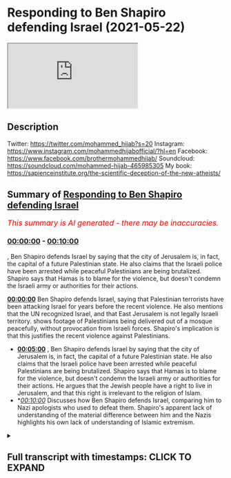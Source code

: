 # Responding to Ben Shapiro defending Israel (2021-05-22)

<iframe loading='lazy' src='https://www.youtube.com/embed/swuU7XzKf8o'></iframe>

## Description

Twitter: https://twitter.com/mohammed_hijab?s=20
Instagram: https://www.instagram.com/mohammedhijabofficial/?hl=en
Facebook: https://www.facebook.com/brothermohammedhijab/
Soundcloud: https://soundcloud.com/mohammed-hijab-465985305
My book: https://sapienceinstitute.org/the-scientific-deception-of-the-new-atheists/

## Summary of [Responding to Ben Shapiro defending Israel](https://www.youtube.com/watch?v=swuU7XzKf8o)


*<span style="color:red; font-size:125%">This summary is AI generated - there may be inaccuracies</span>. [](/)*

### [00:00:00](https://www.youtube.com/watch?v=swuU7XzKf8o&t=0) - [00:10:00](https://www.youtube.com/watch?v=swuU7XzKf8o&t=600)

, Ben Shapiro defends Israel by saying that the city of Jerusalem is, in fact, the capital of a future Palestinian state. He also claims that the Israeli police have been arrested while peaceful Palestinians are being brutalized. Shapiro says that Hamas is to blame for the violence, but doesn't condemn the Israeli army or authorities for their actions.

**[00:00:00](https://www.youtube.com/watch?v=swuU7XzKf8o&t=0)** Ben Shapiro defends Israel, saying that Palestinian terrorists have been attacking Israel for years before the recent violence. He also mentions that the UN recognized Israel, and that East Jerusalem is not legally Israeli territory.  shows footage of Palestinians being delivered out of a mosque peacefully, without provocation from Israeli forces. Shapiro's implication is that this justifies the recent violence against Palestinians.
* **[00:05:00](https://www.youtube.com/watch?v=swuU7XzKf8o&t=300)** , Ben Shapiro defends Israel by saying that the city of Jerusalem is, in fact, the capital of a future Palestinian state. He also claims that the Israeli police have been arrested while peaceful Palestinians are being brutalized. Shapiro says that Hamas is to blame for the violence, but doesn't condemn the Israeli army or authorities for their actions. He argues that the Jewish people have a right to live in Jerusalem, and that this right is irrelevant to the religion of Islam.
* **[00:10:00](https://www.youtube.com/watch?v=swuU7XzKf8o&t=600)* Discusses how Ben Shapiro defends Israel, comparing him to Nazi apologists who used to defeat them. Shapiro's apparent lack of understanding of the material difference between him and the Nazis highlights his own lack of understanding of Islamic extremism.

<details><summary><h2>Full transcript with timestamps: CLICK TO EXPAND</h2></summary>

[0:00:02](https://youtu.be/swuU7XzKf8o?t=2) today i'm going to be doing a response  
[0:00:04](https://youtu.be/swuU7XzKf8o?t=4) to a duplicious man  
[0:00:07](https://youtu.be/swuU7XzKf8o?t=7) a man who twists and skews  
[0:00:10](https://youtu.be/swuU7XzKf8o?t=10) the facts in order to suit his own  
[0:00:14](https://youtu.be/swuU7XzKf8o?t=14) zionistic agenda a man  
[0:00:17](https://youtu.be/swuU7XzKf8o?t=17) who's too cowardly and spineless to move  
[0:00:20](https://youtu.be/swuU7XzKf8o?t=20) forward  
[0:00:20](https://youtu.be/swuU7XzKf8o?t=20) and debate somebody on equal footing  
[0:00:23](https://youtu.be/swuU7XzKf8o?t=23) with him  
[0:00:25](https://youtu.be/swuU7XzKf8o?t=25) and who just like his army that he  
[0:00:27](https://youtu.be/swuU7XzKf8o?t=27) supports the zionist israeli army  
[0:00:30](https://youtu.be/swuU7XzKf8o?t=30) only likes to pick on kids and college  
[0:00:33](https://youtu.be/swuU7XzKf8o?t=33) students  
[0:00:35](https://youtu.be/swuU7XzKf8o?t=35) it's none other than the little man the  
[0:00:37](https://youtu.be/swuU7XzKf8o?t=37) puny man  
[0:00:40](https://youtu.be/swuU7XzKf8o?t=40) ben shapiro let's take a look at what  
[0:00:42](https://youtu.be/swuU7XzKf8o?t=42) this  
[0:00:43](https://youtu.be/swuU7XzKf8o?t=43) man says and come back  
[0:00:47](https://youtu.be/swuU7XzKf8o?t=47) and respond to it you've been watching  
[0:00:49](https://youtu.be/swuU7XzKf8o?t=49) the media today i'm sure  
[0:00:51](https://youtu.be/swuU7XzKf8o?t=51) and you have seen that there is violence  
[0:00:52](https://youtu.be/swuU7XzKf8o?t=52) in jerusalem now the way the media  
[0:00:54](https://youtu.be/swuU7XzKf8o?t=54) covered this sort of stuff is they  
[0:00:55](https://youtu.be/swuU7XzKf8o?t=55) always suggest  
[0:00:55](https://youtu.be/swuU7XzKf8o?t=55) that it's a cycle of violence both sides  
[0:00:57](https://youtu.be/swuU7XzKf8o?t=57) are to blame this is because the media  
[0:00:59](https://youtu.be/swuU7XzKf8o?t=59) are ignorant and stupid and have no  
[0:01:00](https://youtu.be/swuU7XzKf8o?t=60) expectations of humane and decent  
[0:01:02](https://youtu.be/swuU7XzKf8o?t=62) behavior  
[0:01:03](https://youtu.be/swuU7XzKf8o?t=63) by radicals in the palestinian community  
[0:01:06](https://youtu.be/swuU7XzKf8o?t=66) now the vast majority of palestinians  
[0:01:07](https://youtu.be/swuU7XzKf8o?t=67) are not people presumably who want to  
[0:01:09](https://youtu.be/swuU7XzKf8o?t=69) engage in violence and terrorism  
[0:01:10](https://youtu.be/swuU7XzKf8o?t=70) but there are a lot of people in that  
[0:01:12](https://youtu.be/swuU7XzKf8o?t=72) community who do in fact want to engage  
[0:01:13](https://youtu.be/swuU7XzKf8o?t=73) in violence and terrorism and those  
[0:01:14](https://youtu.be/swuU7XzKf8o?t=74) people  
[0:01:15](https://youtu.be/swuU7XzKf8o?t=75) tend to occupy the highest rungs of  
[0:01:17](https://youtu.be/swuU7XzKf8o?t=77) palestinian governmental structures  
[0:01:18](https://youtu.be/swuU7XzKf8o?t=78) hamas  
[0:01:19](https://youtu.be/swuU7XzKf8o?t=79) runs at the gaza strip it is an open  
[0:01:21](https://youtu.be/swuU7XzKf8o?t=81) terrorist group islamic jihad  
[0:01:23](https://youtu.be/swuU7XzKf8o?t=83) and fatah are the other groups that run  
[0:01:26](https://youtu.be/swuU7XzKf8o?t=86) judea and samaria the so-called west  
[0:01:27](https://youtu.be/swuU7XzKf8o?t=87) bank  
[0:01:28](https://youtu.be/swuU7XzKf8o?t=88) hey those groups are terrorist groups  
[0:01:30](https://youtu.be/swuU7XzKf8o?t=90) they've been terrorist groups for a very  
[0:01:31](https://youtu.be/swuU7XzKf8o?t=91) long time  
[0:01:32](https://youtu.be/swuU7XzKf8o?t=92) now the pretext for all of this is the  
[0:01:33](https://youtu.be/swuU7XzKf8o?t=93) eviction of some palestinian families  
[0:01:35](https://youtu.be/swuU7XzKf8o?t=95) from  
[0:01:36](https://youtu.be/swuU7XzKf8o?t=96) sheikh jarrah from homes in sheikh  
[0:01:37](https://youtu.be/swuU7XzKf8o?t=97) gerard  
[0:01:39](https://youtu.be/swuU7XzKf8o?t=99) allowed to live elsewhere they're just  
[0:01:41](https://youtu.be/swuU7XzKf8o?t=101) not allowed to live in these particular  
[0:01:42](https://youtu.be/swuU7XzKf8o?t=102) homes because they don't have legal deed  
[0:01:43](https://youtu.be/swuU7XzKf8o?t=103) to these homes there's been a string  
[0:01:46](https://youtu.be/swuU7XzKf8o?t=106) how dare you come forward  
[0:01:49](https://youtu.be/swuU7XzKf8o?t=109) and say and put this as a legal issue  
[0:01:53](https://youtu.be/swuU7XzKf8o?t=113) east jerusalem is not the property  
[0:01:56](https://youtu.be/swuU7XzKf8o?t=116) and is not recognized as israel by the  
[0:02:00](https://youtu.be/swuU7XzKf8o?t=120) entire international community  
[0:02:02](https://youtu.be/swuU7XzKf8o?t=122) including the un which gave your  
[0:02:05](https://youtu.be/swuU7XzKf8o?t=125) pathetic state  
[0:02:06](https://youtu.be/swuU7XzKf8o?t=126) its legitimacy in the first instance  
[0:02:11](https://youtu.be/swuU7XzKf8o?t=131) how dare you come and and trivialize the  
[0:02:14](https://youtu.be/swuU7XzKf8o?t=134) plight  
[0:02:15](https://youtu.be/swuU7XzKf8o?t=135) how dare you trivialize the plight of  
[0:02:18](https://youtu.be/swuU7XzKf8o?t=138) those evicted for  
[0:02:19](https://youtu.be/swuU7XzKf8o?t=139) no good reason at all from a territory  
[0:02:22](https://youtu.be/swuU7XzKf8o?t=142) that doesn't even belong to your state  
[0:02:25](https://youtu.be/swuU7XzKf8o?t=145) that you protect the state of israel  
[0:02:30](https://youtu.be/swuU7XzKf8o?t=150) decisions going all the way back to 1970  
[0:02:31](https://youtu.be/swuU7XzKf8o?t=151) by israeli courts suggesting that people  
[0:02:33](https://youtu.be/swuU7XzKf8o?t=153) who have the original legal deeds  
[0:02:35](https://youtu.be/swuU7XzKf8o?t=155) to these homes have the israeli courts  
[0:02:38](https://youtu.be/swuU7XzKf8o?t=158) don't have a jurisdiction in east  
[0:02:40](https://youtu.be/swuU7XzKf8o?t=160) jerusalem  
[0:02:41](https://youtu.be/swuU7XzKf8o?t=161) mentioning israeli courts in the context  
[0:02:43](https://youtu.be/swuU7XzKf8o?t=163) of east jerusalem  
[0:02:45](https://youtu.be/swuU7XzKf8o?t=165) means that you are complicit and you are  
[0:02:47](https://youtu.be/swuU7XzKf8o?t=167) acquiescent  
[0:02:49](https://youtu.be/swuU7XzKf8o?t=169) not even you are supportive of a  
[0:02:52](https://youtu.be/swuU7XzKf8o?t=172) colonial occupier  
[0:02:54](https://youtu.be/swuU7XzKf8o?t=174) which is israel it's an occupier of east  
[0:02:57](https://youtu.be/swuU7XzKf8o?t=177) jerusalem  
[0:03:00](https://youtu.be/swuU7XzKf8o?t=180) it suits you well to ignore  
[0:03:03](https://youtu.be/swuU7XzKf8o?t=183) international law and to ignore the un  
[0:03:07](https://youtu.be/swuU7XzKf8o?t=187) when it suits you when it's the very u.n  
[0:03:11](https://youtu.be/swuU7XzKf8o?t=191) that gave you the legitimacy that you  
[0:03:13](https://youtu.be/swuU7XzKf8o?t=193) think you have as a state  
[0:03:15](https://youtu.be/swuU7XzKf8o?t=195) the so-called state of israel  
[0:03:21](https://youtu.be/swuU7XzKf8o?t=201) how dare you try and trivialize the  
[0:03:23](https://youtu.be/swuU7XzKf8o?t=203) plight  
[0:03:25](https://youtu.be/swuU7XzKf8o?t=205) of those people ability to charge rent  
[0:03:28](https://youtu.be/swuU7XzKf8o?t=208) to the people living in homes people  
[0:03:29](https://youtu.be/swuU7XzKf8o?t=209) haven't been  
[0:03:30](https://youtu.be/swuU7XzKf8o?t=210) paying the rent and so now they're going  
[0:03:31](https://youtu.be/swuU7XzKf8o?t=211) to be taken out of the homes the same  
[0:03:34](https://youtu.be/swuU7XzKf8o?t=214) way that if you don't pay your rent in  
[0:03:35](https://youtu.be/swuU7XzKf8o?t=215) the united states you're going to be  
[0:03:36](https://youtu.be/swuU7XzKf8o?t=216) taken out of the homes  
[0:03:37](https://youtu.be/swuU7XzKf8o?t=217) you're going to be taken out of homes  
[0:03:39](https://youtu.be/swuU7XzKf8o?t=219) who the hell do you think you are to  
[0:03:41](https://youtu.be/swuU7XzKf8o?t=221) tell people you're going to be taken out  
[0:03:42](https://youtu.be/swuU7XzKf8o?t=222) of their homes  
[0:03:43](https://youtu.be/swuU7XzKf8o?t=223) i want to show the people today i want  
[0:03:46](https://youtu.be/swuU7XzKf8o?t=226) to show them a clip  
[0:03:47](https://youtu.be/swuU7XzKf8o?t=227) of what he's talking about and this  
[0:03:50](https://youtu.be/swuU7XzKf8o?t=230) man and i use this term loosely  
[0:03:54](https://youtu.be/swuU7XzKf8o?t=234) because he is fidgeting and moving  
[0:03:57](https://youtu.be/swuU7XzKf8o?t=237) around in his  
[0:03:58](https://youtu.be/swuU7XzKf8o?t=238) he is wriggling like a worm on a hook  
[0:04:04](https://youtu.be/swuU7XzKf8o?t=244) perpetuating a monstrous falsehood he's  
[0:04:06](https://youtu.be/swuU7XzKf8o?t=246) intoxicated with false opinion  
[0:04:10](https://youtu.be/swuU7XzKf8o?t=250) and bias i want to show you what he's  
[0:04:14](https://youtu.be/swuU7XzKf8o?t=254) talking about  
[0:04:15](https://youtu.be/swuU7XzKf8o?t=255) because the question is 25  
[0:04:18](https://youtu.be/swuU7XzKf8o?t=258) days before hamas even threw a rocket  
[0:04:22](https://youtu.be/swuU7XzKf8o?t=262) before hamas even decided to do anything  
[0:04:25](https://youtu.be/swuU7XzKf8o?t=265) offensively  
[0:04:26](https://youtu.be/swuU7XzKf8o?t=266) it was the israeli forces  
[0:04:30](https://youtu.be/swuU7XzKf8o?t=270) which went into masjid al-aqsa and  
[0:04:32](https://youtu.be/swuU7XzKf8o?t=272) delivered people  
[0:04:33](https://youtu.be/swuU7XzKf8o?t=273) out of that masjid in the most holy time  
[0:04:38](https://youtu.be/swuU7XzKf8o?t=278) with no provocation at all the question  
[0:04:40](https://youtu.be/swuU7XzKf8o?t=280) is what was hamas doing to  
[0:04:42](https://youtu.be/swuU7XzKf8o?t=282) instigate this hamas didn't do anything  
[0:04:45](https://youtu.be/swuU7XzKf8o?t=285) to instigate this  
[0:04:47](https://youtu.be/swuU7XzKf8o?t=287) i want to show you a video which i saw  
[0:04:49](https://youtu.be/swuU7XzKf8o?t=289) and you must watch the whole thing  
[0:04:51](https://youtu.be/swuU7XzKf8o?t=291) it's from vice news a video that i saw  
[0:04:54](https://youtu.be/swuU7XzKf8o?t=294) which will capture for you what indeed  
[0:04:57](https://youtu.be/swuU7XzKf8o?t=297) took place  
[0:04:58](https://youtu.be/swuU7XzKf8o?t=298) it could potentially be very dangerous  
[0:05:00](https://youtu.be/swuU7XzKf8o?t=300) to the people that are here  
[0:05:02](https://youtu.be/swuU7XzKf8o?t=302) it's nighttime prayers for palestinian  
[0:05:04](https://youtu.be/swuU7XzKf8o?t=304) muslims and this year  
[0:05:06](https://youtu.be/swuU7XzKf8o?t=306) israeli forces showed up unannounced  
[0:05:21](https://youtu.be/swuU7XzKf8o?t=321) and that's what triggered the anger  
[0:05:22](https://youtu.be/swuU7XzKf8o?t=322) today  
[0:05:28](https://youtu.be/swuU7XzKf8o?t=328) palestinians feel like they're being  
[0:05:29](https://youtu.be/swuU7XzKf8o?t=329) pushed out of east jerusalem  
[0:05:31](https://youtu.be/swuU7XzKf8o?t=331) the city they see is the capital of a  
[0:05:33](https://youtu.be/swuU7XzKf8o?t=333) future palestinian state  
[0:05:35](https://youtu.be/swuU7XzKf8o?t=335) they say israel is upping its efforts to  
[0:05:37](https://youtu.be/swuU7XzKf8o?t=337) redraw the borders of the city  
[0:05:39](https://youtu.be/swuU7XzKf8o?t=339) but israel claims it belongs to them  
[0:05:42](https://youtu.be/swuU7XzKf8o?t=342) despite the united nations saying it's  
[0:05:44](https://youtu.be/swuU7XzKf8o?t=344) an occupation  
[0:05:45](https://youtu.be/swuU7XzKf8o?t=345) exactly the united nations says it's an  
[0:05:47](https://youtu.be/swuU7XzKf8o?t=347) occupation the israeli police have been  
[0:05:49](https://youtu.be/swuU7XzKf8o?t=349) arrested look at that even the  
[0:05:50](https://youtu.be/swuU7XzKf8o?t=350) journalists who's under pushing under  
[0:05:51](https://youtu.be/swuU7XzKf8o?t=351) attack  
[0:05:52](https://youtu.be/swuU7XzKf8o?t=352) look at that look what they're doing  
[0:05:53](https://youtu.be/swuU7XzKf8o?t=353) look what they're doing brutalizing them  
[0:05:57](https://youtu.be/swuU7XzKf8o?t=357) [Music]  
[0:05:59](https://youtu.be/swuU7XzKf8o?t=359) look at them  
[0:06:16](https://youtu.be/swuU7XzKf8o?t=376) bloody kid teenager  
[0:06:20](https://youtu.be/swuU7XzKf8o?t=380) [Music]  
[0:06:26](https://youtu.be/swuU7XzKf8o?t=386) now the question the question is at this  
[0:06:27](https://youtu.be/swuU7XzKf8o?t=387) point where is hamas did nothing at this  
[0:06:29](https://youtu.be/swuU7XzKf8o?t=389) point you can't  
[0:06:30](https://youtu.be/swuU7XzKf8o?t=390) escape got everything on hamas this was  
[0:06:32](https://youtu.be/swuU7XzKf8o?t=392) 25 days before hamas  
[0:06:34](https://youtu.be/swuU7XzKf8o?t=394) threw a rocket don't say hamas and use  
[0:06:36](https://youtu.be/swuU7XzKf8o?t=396) that as your ultimate scapegoat for  
[0:06:38](https://youtu.be/swuU7XzKf8o?t=398) everything that's happened because we  
[0:06:39](https://youtu.be/swuU7XzKf8o?t=399) know that even before hamas  
[0:06:41](https://youtu.be/swuU7XzKf8o?t=401) existed in 1987 the same stuff was  
[0:06:43](https://youtu.be/swuU7XzKf8o?t=403) happening  
[0:06:44](https://youtu.be/swuU7XzKf8o?t=404) don't escape godzilla before hamas  
[0:06:47](https://youtu.be/swuU7XzKf8o?t=407) existed  
[0:06:48](https://youtu.be/swuU7XzKf8o?t=408) and it was the plo yes and those  
[0:06:51](https://youtu.be/swuU7XzKf8o?t=411) individuals  
[0:06:51](https://youtu.be/swuU7XzKf8o?t=411) you are doing the same things whoever  
[0:06:54](https://youtu.be/swuU7XzKf8o?t=414) will be any resistance  
[0:06:55](https://youtu.be/swuU7XzKf8o?t=415) against your state your corrupt state  
[0:06:57](https://youtu.be/swuU7XzKf8o?t=417) you're going to call terrorism  
[0:06:58](https://youtu.be/swuU7XzKf8o?t=418) anything and yes we condemn what hamas  
[0:07:01](https://youtu.be/swuU7XzKf8o?t=421) does  
[0:07:02](https://youtu.be/swuU7XzKf8o?t=422) by killing civilians and so on we don't  
[0:07:04](https://youtu.be/swuU7XzKf8o?t=424) agree with their strategies  
[0:07:06](https://youtu.be/swuU7XzKf8o?t=426) but we don't accept you scapegoating  
[0:07:08](https://youtu.be/swuU7XzKf8o?t=428) them  
[0:07:09](https://youtu.be/swuU7XzKf8o?t=429) and trying to divert the narrative to  
[0:07:12](https://youtu.be/swuU7XzKf8o?t=432) hamas  
[0:07:13](https://youtu.be/swuU7XzKf8o?t=433) this is before hamas done anything so  
[0:07:16](https://youtu.be/swuU7XzKf8o?t=436) don't ever come and say  
[0:07:17](https://youtu.be/swuU7XzKf8o?t=437) it's these are people praying the woman  
[0:07:20](https://youtu.be/swuU7XzKf8o?t=440) is there  
[0:07:21](https://youtu.be/swuU7XzKf8o?t=441) you can watch the whole 20 minute  
[0:07:22](https://youtu.be/swuU7XzKf8o?t=442) segment don't you dare come and say  
[0:07:24](https://youtu.be/swuU7XzKf8o?t=444) hamas how dare you how dare you not  
[0:07:26](https://youtu.be/swuU7XzKf8o?t=446) condemn  
[0:07:27](https://youtu.be/swuU7XzKf8o?t=447) the israeli army and the authorities for  
[0:07:30](https://youtu.be/swuU7XzKf8o?t=450) this kind of things how dare you  
[0:07:32](https://youtu.be/swuU7XzKf8o?t=452) and you want us to believe that this is  
[0:07:34](https://youtu.be/swuU7XzKf8o?t=454) because of hamas and because of  
[0:07:36](https://youtu.be/swuU7XzKf8o?t=456) terrorism  
[0:07:38](https://youtu.be/swuU7XzKf8o?t=458) [Applause]  
[0:07:39](https://youtu.be/swuU7XzKf8o?t=459) [Music]  
[0:07:40](https://youtu.be/swuU7XzKf8o?t=460) as ramadan continued palestinians in  
[0:07:42](https://youtu.be/swuU7XzKf8o?t=462) east jerusalem face  
[0:07:43](https://youtu.be/swuU7XzKf8o?t=463) stunned grenades arrests and water  
[0:07:45](https://youtu.be/swuU7XzKf8o?t=465) cannons some of the worst violence  
[0:07:47](https://youtu.be/swuU7XzKf8o?t=467) seen in years how long exactly have you  
[0:07:50](https://youtu.be/swuU7XzKf8o?t=470) lived in this house  
[0:07:51](https://youtu.be/swuU7XzKf8o?t=471) [Music]  
[0:08:11](https://youtu.be/swuU7XzKf8o?t=491) [Music]  
[0:08:23](https://youtu.be/swuU7XzKf8o?t=503) this aria king by the way on the record  
[0:08:25](https://youtu.be/swuU7XzKf8o?t=505) and he's gonna be you're gonna see it  
[0:08:27](https://youtu.be/swuU7XzKf8o?t=507) you're gonna see this animal no matter  
[0:08:29](https://youtu.be/swuU7XzKf8o?t=509) how much anyone wants to be an apologist  
[0:08:30](https://youtu.be/swuU7XzKf8o?t=510) for him  
[0:08:31](https://youtu.be/swuU7XzKf8o?t=511) yeah see what he says see exactly the  
[0:08:34](https://youtu.be/swuU7XzKf8o?t=514) words he uses  
[0:08:35](https://youtu.be/swuU7XzKf8o?t=515) this is not it's an open secret he's  
[0:08:36](https://youtu.be/swuU7XzKf8o?t=516) very nonchalant about it let's see what  
[0:08:38](https://youtu.be/swuU7XzKf8o?t=518) he says here's last year  
[0:08:40](https://youtu.be/swuU7XzKf8o?t=520) says the right belongs to the jewish  
[0:08:42](https://youtu.be/swuU7XzKf8o?t=522) people  
[0:08:43](https://youtu.be/swuU7XzKf8o?t=523) [Music]  
[0:08:44](https://youtu.be/swuU7XzKf8o?t=524) when we are jews in the states in  
[0:08:47](https://youtu.be/swuU7XzKf8o?t=527) australia in england  
[0:08:49](https://youtu.be/swuU7XzKf8o?t=529) in jerusalem we are facing to one place  
[0:08:55](https://youtu.be/swuU7XzKf8o?t=535) mount temple mount that i mean that's  
[0:08:57](https://youtu.be/swuU7XzKf8o?t=537) religion of course  
[0:08:59](https://youtu.be/swuU7XzKf8o?t=539) talking about a religion when you're  
[0:09:02](https://youtu.be/swuU7XzKf8o?t=542) talking about people  
[0:09:03](https://youtu.be/swuU7XzKf8o?t=543) and the land and where they live is it  
[0:09:05](https://youtu.be/swuU7XzKf8o?t=545) irrelevant  
[0:09:06](https://youtu.be/swuU7XzKf8o?t=546) absolutely so you can't really justify  
[0:09:10](https://youtu.be/swuU7XzKf8o?t=550) ownership over religion when there are  
[0:09:13](https://youtu.be/swuU7XzKf8o?t=553) so many different types of  
[0:09:14](https://youtu.be/swuU7XzKf8o?t=554) arabs of course not but i'm just  
[0:09:17](https://youtu.be/swuU7XzKf8o?t=557) explaining that  
[0:09:18](https://youtu.be/swuU7XzKf8o?t=558) what we are what the way that we see  
[0:09:20](https://youtu.be/swuU7XzKf8o?t=560) yerushalayim  
[0:09:22](https://youtu.be/swuU7XzKf8o?t=562) it's different way than any other  
[0:09:25](https://youtu.be/swuU7XzKf8o?t=565) religion as a jew you can live  
[0:09:28](https://youtu.be/swuU7XzKf8o?t=568) everywhere in the world  
[0:09:29](https://youtu.be/swuU7XzKf8o?t=569) you can be the most orthodox jew if you  
[0:09:32](https://youtu.be/swuU7XzKf8o?t=572) don't live in yerushalayim  
[0:09:35](https://youtu.be/swuU7XzKf8o?t=575) you cannot keep  
[0:09:38](https://youtu.be/swuU7XzKf8o?t=578) the entire commitment of god  
[0:09:43](https://youtu.be/swuU7XzKf8o?t=583) do you want to see  
[0:09:47](https://youtu.be/swuU7XzKf8o?t=587) that is jewish  
[0:09:50](https://youtu.be/swuU7XzKf8o?t=590) of course without arabs  
[0:09:54](https://youtu.be/swuU7XzKf8o?t=594) i want to see jews yes yeah you want to  
[0:09:56](https://youtu.be/swuU7XzKf8o?t=596) see jews you are bloody nazi brother  
[0:09:59](https://youtu.be/swuU7XzKf8o?t=599) this guy's a nazi there's no difference  
[0:10:00](https://youtu.be/swuU7XzKf8o?t=600) between him and then what the what is  
[0:10:02](https://youtu.be/swuU7XzKf8o?t=602) the difference tell me the material  
[0:10:03](https://youtu.be/swuU7XzKf8o?t=603) difference between his  
[0:10:04](https://youtu.be/swuU7XzKf8o?t=604) his objective and the nazi's objective  
[0:10:06](https://youtu.be/swuU7XzKf8o?t=606) this is a classic case  
[0:10:08](https://youtu.be/swuU7XzKf8o?t=608) of someone who's taking the methodology  
[0:10:10](https://youtu.be/swuU7XzKf8o?t=610) and the ideology  
[0:10:11](https://youtu.be/swuU7XzKf8o?t=611) of the of those who used to defeat them  
[0:10:14](https://youtu.be/swuU7XzKf8o?t=614) and beat them and humiliate them  
[0:10:19](https://youtu.be/swuU7XzKf8o?t=619) what is the material difference between  
[0:10:21](https://youtu.be/swuU7XzKf8o?t=621) you and the nazis you want to see the  
[0:10:22](https://youtu.be/swuU7XzKf8o?t=622) whole area is basically admitting to  
[0:10:24](https://youtu.be/swuU7XzKf8o?t=624) ethnic cleansing  
[0:10:25](https://youtu.be/swuU7XzKf8o?t=625) and you're a deputy mayor this mayor  
[0:10:28](https://youtu.be/swuU7XzKf8o?t=628) king his surname is king  
[0:10:29](https://youtu.be/swuU7XzKf8o?t=629) coming out and saying we want to see a  
[0:10:30](https://youtu.be/swuU7XzKf8o?t=630) jewish area  
[0:10:35](https://youtu.be/swuU7XzKf8o?t=635) look what they do look what they're  
[0:10:37](https://youtu.be/swuU7XzKf8o?t=637) doing coming into the house look how  
[0:10:39](https://youtu.be/swuU7XzKf8o?t=639) they come into people's houses  
[0:10:44](https://youtu.be/swuU7XzKf8o?t=644) look screaming  
[0:10:51](https://youtu.be/swuU7XzKf8o?t=651) [Music]  
[0:10:56](https://youtu.be/swuU7XzKf8o?t=656) the age of social media stage of social  
[0:10:58](https://youtu.be/swuU7XzKf8o?t=658) media look at this  
[0:10:59](https://youtu.be/swuU7XzKf8o?t=659) don't open the door  
[0:11:03](https://youtu.be/swuU7XzKf8o?t=663) look at that look at this  
[0:11:07](https://youtu.be/swuU7XzKf8o?t=667) this is fantastic journalism i have to  
[0:11:09](https://youtu.be/swuU7XzKf8o?t=669) say brilliant journalism  
[0:11:12](https://youtu.be/swuU7XzKf8o?t=672) look at this they're going into a house  
[0:11:17](https://youtu.be/swuU7XzKf8o?t=677) [Music]  
[0:11:23](https://youtu.be/swuU7XzKf8o?t=683) [Music]  
[0:11:30](https://youtu.be/swuU7XzKf8o?t=690) this is because of hamas you liar this  
[0:11:33](https://youtu.be/swuU7XzKf8o?t=693) is because of hamas  
[0:11:37](https://youtu.be/swuU7XzKf8o?t=697) guys honestly you have to go and watch  
[0:11:38](https://youtu.be/swuU7XzKf8o?t=698) this 20 minute segment on vice  
[0:11:40](https://youtu.be/swuU7XzKf8o?t=700) you have to watch it it is a must-watch  
[0:11:42](https://youtu.be/swuU7XzKf8o?t=702) you will see  
[0:11:43](https://youtu.be/swuU7XzKf8o?t=703) the blatant the flagrant the open  
[0:11:48](https://youtu.be/swuU7XzKf8o?t=708) arrogance the racism the oppression  
[0:11:53](https://youtu.be/swuU7XzKf8o?t=713) these people are brimming with  
[0:11:54](https://youtu.be/swuU7XzKf8o?t=714) oppression they are brimming  
[0:11:56](https://youtu.be/swuU7XzKf8o?t=716) with oppression and then you have this  
[0:11:59](https://youtu.be/swuU7XzKf8o?t=719) little pathetic  
[0:12:00](https://youtu.be/swuU7XzKf8o?t=720) cheerleader mascot little boy this  
[0:12:02](https://youtu.be/swuU7XzKf8o?t=722) academic  
[0:12:03](https://youtu.be/swuU7XzKf8o?t=723) eunuch ben shapiro  
[0:12:07](https://youtu.be/swuU7XzKf8o?t=727) trying to act as an apologist for the  
[0:12:09](https://youtu.be/swuU7XzKf8o?t=729) for this  
[0:12:11](https://youtu.be/swuU7XzKf8o?t=731) you are an academic eunuch and you make  
[0:12:13](https://youtu.be/swuU7XzKf8o?t=733) me sick  
[0:12:15](https://youtu.be/swuU7XzKf8o?t=735) how dare you how dare you  
[0:12:18](https://youtu.be/swuU7XzKf8o?t=738) justify this you think you have a case  
[0:12:23](https://youtu.be/swuU7XzKf8o?t=743) anybody who looks at the events that are  
[0:12:25](https://youtu.be/swuU7XzKf8o?t=745) taking place  
[0:12:26](https://youtu.be/swuU7XzKf8o?t=746) between the proverbial david and goliath  
[0:12:29](https://youtu.be/swuU7XzKf8o?t=749) and believe me  
[0:12:30](https://youtu.be/swuU7XzKf8o?t=750) you are not david by any stretch of the  
[0:12:32](https://youtu.be/swuU7XzKf8o?t=752) imagination and if david was here he  
[0:12:34](https://youtu.be/swuU7XzKf8o?t=754) would be with us  
[0:12:36](https://youtu.be/swuU7XzKf8o?t=756) not with you you are the goliath  
[0:12:42](https://youtu.be/swuU7XzKf8o?t=762) but you know what i tell you something  
[0:12:46](https://youtu.be/swuU7XzKf8o?t=766) you're waking up the sleeping giant of  
[0:12:48](https://youtu.be/swuU7XzKf8o?t=768) islam  
[0:12:50](https://youtu.be/swuU7XzKf8o?t=770) we are a sleeping giant and the more you  
[0:12:53](https://youtu.be/swuU7XzKf8o?t=773) show us this stuff the more we unite  
[0:12:57](https://youtu.be/swuU7XzKf8o?t=777) and the more we put away our differences  
[0:12:59](https://youtu.be/swuU7XzKf8o?t=779) and our squabbling  
[0:13:02](https://youtu.be/swuU7XzKf8o?t=782) problems that we have and the more we  
[0:13:05](https://youtu.be/swuU7XzKf8o?t=785) know what the priorities are  
[0:13:07](https://youtu.be/swuU7XzKf8o?t=787) and the more the sleeping giant opens  
[0:13:11](https://youtu.be/swuU7XzKf8o?t=791) one eye because the moment we sit up  
[0:13:14](https://youtu.be/swuU7XzKf8o?t=794) when the muslim community worldwide  
[0:13:17](https://youtu.be/swuU7XzKf8o?t=797) community sits up or worse yet for you  
[0:13:21](https://youtu.be/swuU7XzKf8o?t=801) stands up it's gonna be all over  
[0:13:38](https://youtu.be/swuU7XzKf8o?t=818) you  
</details>